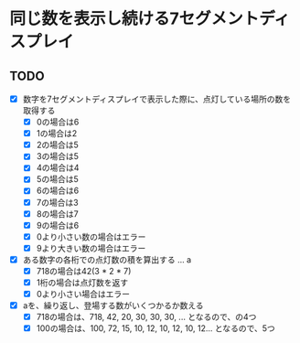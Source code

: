 # 同じ数を表示し続ける7セグメントディスプレイ

## TODO

- [x] 数字を7セグメントディスプレイで表示した際に、点灯している場所の数を取得する
  - [x] 0の場合は6
  - [x] 1の場合は2
  - [x] 2の場合は5
  - [x] 3の場合は5
  - [x] 4の場合は4
  - [x] 5の場合は5
  - [x] 6の場合は6
  - [x] 7の場合は3
  - [x] 8の場合は7
  - [x] 9の場合は6
  - [x] 0より小さい数の場合はエラー
  - [x] 9より大きい数の場合はエラー
- [x] ある数字の各桁での点灯数の積を算出する ... a
  - [x] 718の場合は42(3 * 2 * 7)
  - [x] 1桁の場合は点灯数を返す
  - [x] 0より小さい場合はエラー
- [x] aを、繰り返し、登場する数がいくつかるか数える
  - [x] 718の場合は、718, 42, 20, 30, 30, 30, ... となるので、の4つ
  - [x] 100の場合は、100, 72, 15, 10, 12, 10, 12, 10, 12... となるので、5つ
